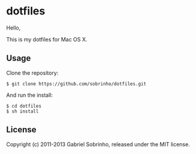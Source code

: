 # dotfiles

Hello,

This is my dotfiles for Mac OS X.

## Usage

Clone the repository:

    $ git clone https://github.com/sobrinho/dotfiles.git

And run the install:

    $ cd dotfiles
    $ sh install

## License

Copyright (c) 2011-2013 Gabriel Sobrinho, released under the MIT license.
